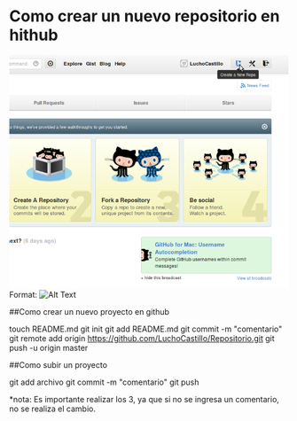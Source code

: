 # Como crear un nuevo repositorio en hithub
![explicacion](github5.png)
Format: ![Alt Text](url)



##Como crear un nuevo proyecto en github

touch README.md
git init
git add README.md
git commit -m "comentario"
git remote add origin https://github.com/LuchoCastillo/Repositorio.git
git push -u origin master

##Como subir un proyecto

git add archivo
git commit -m "comentario"
git push

*nota: Es importante realizar los 3, ya que si no se ingresa un comentario, no se realiza el cambio.

